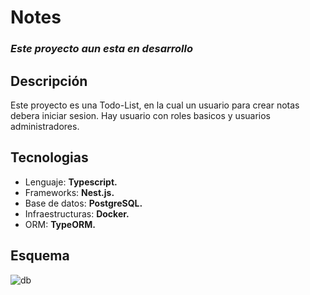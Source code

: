 # Notes

### **_Este proyecto aun esta en desarrollo_**

## Descripción

Este proyecto es una Todo-List, en la cual un usuario para crear notas debera iniciar sesion. Hay usuario con roles basicos y usuarios administradores.

## Tecnologias

- Lenguaje: **Typescript.**
- Frameworks: **Nest.js.**
- Base de datos: **PostgreSQL.**
- Infraestructuras: **Docker.**
- ORM: **TypeORM.**


## Esquema
![db](https://res.cloudinary.com/df76rzfse/image/upload/v1700009466/Tomas/Schema-db_miyq7b.png)
